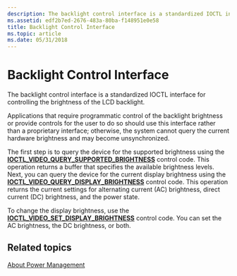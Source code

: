 ```yaml
---
description: The backlight control interface is a standardized IOCTL interface for controlling the brightness of the LCD backlight.
ms.assetid: edf2b7ed-2676-483a-80ba-f148951e0e58
title: Backlight Control Interface
ms.topic: article
ms.date: 05/31/2018
---
```


# Backlight Control Interface

The backlight control interface is a standardized IOCTL interface for controlling the brightness of the LCD backlight.

Applications that require programmatic control of the backlight brightness or provide controls for the user to do so should use this interface rather than a proprietary interface; otherwise, the system cannot query the current hardware brightness and may become unsynchronized.

The first step is to query the device for the supported brightness using the [**IOCTL\_VIDEO\_QUERY\_SUPPORTED\_BRIGHTNESS**](ioctl-video-query-supported-brightness.md) control code. This operation returns a buffer that specifies the available brightness levels. Next, you can query the device for the current display brightness using the [**IOCTL\_VIDEO\_QUERY\_DISPLAY\_BRIGHTNESS**](ioctl-video-query-display-brightness.md) control code. This operation returns the current settings for alternating current (AC) brightness, direct current (DC) brightness, and the power state.

To change the display brightness, use the [**IOCTL\_VIDEO\_SET\_DISPLAY\_BRIGHTNESS**](ioctl-video-set-display-brightness.md) control code. You can set the AC brightness, the DC brightness, or both.

## Related topics

<dl> <dt>

[About Power Management](about-power-management.md)
</dt> </dl>

 

 



